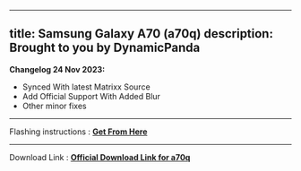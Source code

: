 ----
title: Samsung Galaxy A70 (a70q)
description: Brought to you by DynamicPanda
----

<b>Changelog 24 Nov 2023:</b>
- Synced With latest Matrixx Source
- Add Official Support With Added Blur
- Other minor fixes
 
----
Flashing instructions : [**Get From Here**](a70q_inst.md)

----
Download Link : [**Official Download Link for a70q**](https://sourceforge.net/projects/projectmatrixx/files/Android-14/a70q/)

